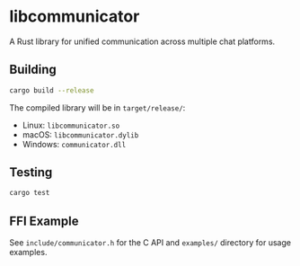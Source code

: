 # libcommunicator

A Rust library for unified communication across multiple chat platforms.

## Building

```bash
cargo build --release
```

The compiled library will be in `target/release/`:
- Linux: `libcommunicator.so`
- macOS: `libcommunicator.dylib`
- Windows: `communicator.dll`

## Testing

```bash
cargo test
```

## FFI Example

See `include/communicator.h` for the C API and `examples/` directory for usage examples.
